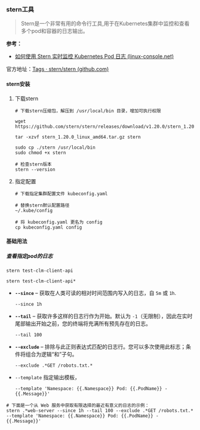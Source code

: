 ### stern工具

> Stern是一个非常有用的命令行工具,用于在Kubernetes集群中监控和查看多个pod和容器的日志输出。

**参考：**

- [如何使用 Stern 实时监控 Kubernetes Pod 日志 (linux-console.net)](https://cn.linux-console.net/?p=7881) 

官方地址：[Tags · stern/stern (github.com)](https://github.com/stern/stern/tags) 



#### stern安装

1. 下载stern

   ```shell
   # 下载stern压缩包，解压到 /usr/local/bin 目录，增加可执行权限
   
   wget https://github.com/stern/stern/releases/download/v1.20.0/stern_1.20.0_linux_amd64.tar.gz
   
   tar -xzvf stern_1.20.0_linux_amd64.tar.gz stern
   
   sudo cp ./stern /usr/local/bin
   sudo chmod +x stern
   
   # 检查stern版本
   stern --version
   ```

2. 指定配置

   ```shell
   # 下载指定集群配置文件 kubeconfig.yaml 
    
   # 替换stern默认配置路径
   ~/.kube/config
   
   # 将 kubeconfig.yaml 更名为 config
   cp kubeconfig.yaml config
   
   ```

   

#### 基础用法

##### 查看指定pod的日志

```shell
stern test-clm-client-api

stern test-clm-client-api*
```

- **`--since`** – 获取在人类可读的相对时间范围内写入的日志，自 `5m` 或 `1h`.

  ```shell
  --since 1h
  ```

- **`--tail`** – 获取许多这样的日志行作为开始。默认为 `-1`（无限制），因此在实时尾部输出开始之前，您的终端将充满所有预先存在的日志。

  ```shell
  --tail 100
  ```

- **`--exclude`** – 排除与此正则表达式匹配的日志行。您可以多次使用此标志；条件将组合为逻辑“和”子句。

  ```shell
  --exclude .*GET /robots.txt.*
  ```

- `--template` 指定输出模板，

  ```shell
  --template 'Namespace: {{.Namespace}} Pod: {{.PodName}} - {{.Message}}'
  ```

```shell
# 下面是一个从 Web 服务中获取有限选择的最近有意义的日志的示例：
stern .*web-server --since 1h --tail 100 --exclude .*GET /robots.txt.* --template 'Namespace: {{.Namespace}} Pod: {{.PodName}} - {{.Message}}'
```

